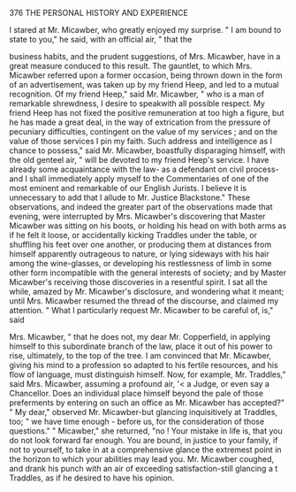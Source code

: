 376           THE PERSONAL HISTORY AND EXPERIENCE

   I stared at Mr. Micawber, who greatly enjoyed my surprise.
   " I am bound to state to you," he said, with an official air, " that the

 business habits, and the prudent suggestions, of Mrs. Micawber, have in
 a great measure conduced to this result. The gauntlet, to which Mrs.
 Micawber referred upon a former occasion, being thrown down in the
 form of an advertisement, was taken up by my friend Heep, and led to a
 mutual recognition. Of my friend Heep," said Mr. Micawber, " who is a
 man of remarkable shrewdness, I desire to speakwith all possible respect.
 My friend Heep has not fixed the positive remuneration at too high a
 figure, but he has made a great deal, in the way of extrication from the
 pressure of pecuniary difficulties, contingent on the value of my services ;
 and on the value of those services I pin my faith. Such address and
 intelligence as I chance to possess," said Mr. Micawber, boastfully
 disparaging himself, with the old genteel air, " will be devoted to my
 friend Heep's service. I have already some acquaintance with the law-
 as a defendant on civil process-and I shall immediately apply myself to
 the Commentaries of one of the most eminent and remarkable of our
 English Jurists. I believe it is unnecessary to add that I allude to
 Mr. Justice Blackstone."
    These observations, and indeed the greater part of the observations made
 that evening, were interrupted by Mrs. Micawber's discovering that Master
 Micawber was sitting on his boots, or holding his head on with both arms
 as if he felt it loose, or accidentally kicking Traddles under the table, or
 shuffling his feet over one another, or producing them at distances from
 himself apparently outrageous to nature, or lying sideways with his hair
 among the wine-glasses, or developing his restlessness of limb in some
 other form incompatible with the general interests of society; and by
 Master Micawber's receiving those discoveries in a resentful spirit. I sat
 all the while, amazed by Mr. Micawber's disclosure, and wondering what
 it meant; until Mrs. Micawber resumed the thread of the discourse, and
 claimed my attention.
    " What I particularly request Mr. Micawber to be careful of, is," said

 Mrs. Micawber, " that he does not, my dear Mr. Copperfield, in applying
 himself to this subordinate branch of the law, place it out of his power to
rise, ultimately, to the top of the tree. I am convinced that Mr.
Micawber, giving his mind to a profession so adapted to his fertile
resources, and his flow of language, must distinguish himself. Now, for
example, Mr. Traddles," said Mrs. Micawber, assuming a profound air,
'&lt; a Judge, or even say a Chancellor.       Does an individual place himself
beyond the pale of those preferments by entering on such an office as
Mr. Micawber has accepted?"
    " My dear," observed Mr. Micawber-but glancing inquisitively at
Traddles, too; " we have time enough      - before us, for the consideration
of those questions."
    " Micawber," she returned, "no ! Your mistake in life is, that you do
not look forward far enough. You are bound, in justice to your family,
if not to yourself, to take in at a comprehensive glance the extremest point
in the horizon to which your abilities may lead you.
    Mr. Micawber coughed, and drank his punch with an air of exceeding
satisfaction-still glancing a t Traddles, as if he desired to have his
opinion.
